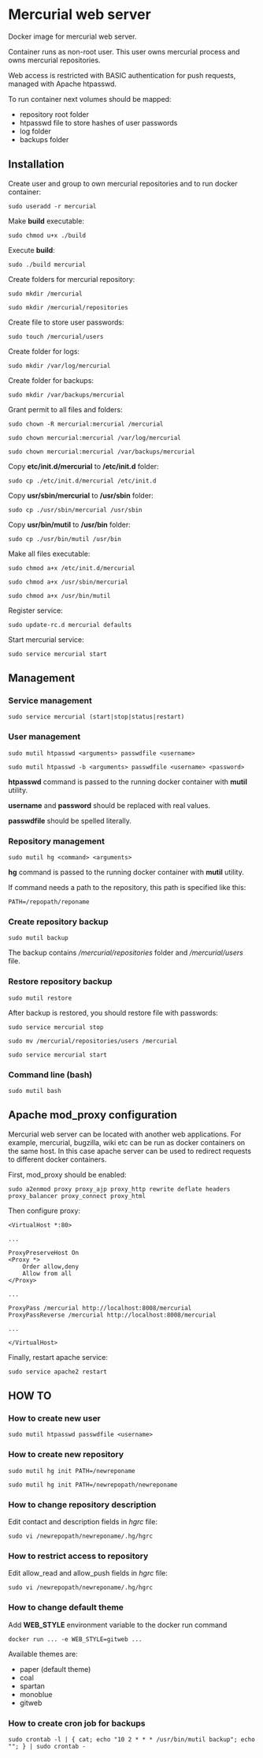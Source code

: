 Mercurial web server
====================
Docker image for mercurial web server.

Container runs as non-root user.
This user owns mercurial process and owns mercurial repositories.

Web access is restricted with BASIC authentication for push requests, managed with Apache htpasswd.

To run container next volumes should be mapped:
* repository root folder
* htpasswd file to store hashes of user passwords
* log folder
* backups folder

Installation
------------
Create user and group to own mercurial repositories and to run docker container:
```
sudo useradd -r mercurial
```

Make **build** executable:
```
sudo chmod u+x ./build
```

Execute **build**:
```
sudo ./build mercurial
```

Create folders for mercurial repository:
```
sudo mkdir /mercurial
```
```
sudo mkdir /mercurial/repositories
```

Create file to store user passwords:
```
sudo touch /mercurial/users
```

Create folder for logs:
```
sudo mkdir /var/log/mercurial
```

Create folder for backups:
```
sudo mkdir /var/backups/mercurial
```

Grant permit to all files and folders:
```
sudo chown -R mercurial:mercurial /mercurial
```
```
sudo chown mercurial:mercurial /var/log/mercurial
```
```
sudo chown mercurial:mercurial /var/backups/mercurial
```

Copy **etc/init.d/mercurial** to **/etc/init.d** folder:
```
sudo cp ./etc/init.d/mercurial /etc/init.d
```

Copy **usr/sbin/mercurial** to **/usr/sbin** folder:
```
sudo cp ./usr/sbin/mercurial /usr/sbin
```

Copy **usr/bin/mutil** to **/usr/bin** folder:
```
sudo cp ./usr/bin/mutil /usr/bin
```

Make all files executable:
```
sudo chmod a+x /etc/init.d/mercurial
```
```
sudo chmod a+x /usr/sbin/mercurial
```
```
sudo chmod a+x /usr/bin/mutil
```

Register service:
```
sudo update-rc.d mercurial defaults
```

Start mercurial service:
```
sudo service mercurial start
```

Management
----------
### Service management
```
sudo service mercurial (start|stop|status|restart)
```

### User management
```
sudo mutil htpasswd <arguments> passwdfile <username>
```
```
sudo mutil htpasswd -b <arguments> passwdfile <username> <password>
```

**htpasswd** command is passed to the running docker container with **mutil** utility.

**username** and **password** should be replaced with real values.

**passwdfile** should be spelled literally.


### Repository management
```
sudo mutil hg <command> <arguments>
```

**hg** command is passed to the running docker container with **mutil** utility.

If command needs a path to the repository, this path is specified like this:
```
PATH=/repopath/reponame
```

### Create repository backup
```
sudo mutil backup
```

The backup contains */mercurial/repositories* folder and */mercurial/users* file.

### Restore repository backup
```
sudo mutil restore
```

After backup is restored, you should restore file with passwords:
```
sudo service mercurial stop
```
```
sudo mv /mercurial/repositories/users /mercurial
```
```
sudo service mercurial start
```

### Command line (bash)
```
sudo mutil bash
```

Apache mod_proxy configuration
------------------------------
Mercurial web server can be located with another web applications.
For example, mercurial, bugzilla, wiki etc can be run as docker containers on the same host.
In this case apache server can be used to redirect requests to different docker containers.

First, mod_proxy should be enabled:
```
sudo a2enmod proxy proxy_ajp proxy_http rewrite deflate headers proxy_balancer proxy_connect proxy_html
```

Then configure proxy:
```
<VirtualHost *:80>

...

ProxyPreserveHost On
<Proxy *>
    Order allow,deny
    Allow from all
</Proxy>

...

ProxyPass /mercurial http://localhost:8008/mercurial
ProxyPassReverse /mercurial http://localhost:8008/mercurial

...

</VirtualHost>
```

Finally, restart apache service:
```
sudo service apache2 restart
```

HOW TO
------
### How to create new user
```
sudo mutil htpasswd passwdfile <username>
```

### How to create new repository
```
sudo mutil hg init PATH=/newreponame
```
```
sudo mutil hg init PATH=/newrepopath/newreponame
```

### How to change repository description
Edit contact and description fields in *hgrc* file:
```
sudo vi /newrepopath/newreponame/.hg/hgrc
```

### How to restrict access to repository
Edit allow_read and allow_push fields in *hgrc* file:
```
sudo vi /newrepopath/newreponame/.hg/hgrc
```

### How to change default theme
Add **WEB_STYLE** environment variable to the docker run command
```
docker run ... -e WEB_STYLE=gitweb ...
```

Available themes are:
* paper (default theme)
* coal
* spartan
* monoblue
* gitweb

### How to create cron job for backups
```
sudo crontab -l | { cat; echo "10 2 * * * /usr/bin/mutil backup"; echo ""; } | sudo crontab -
```
